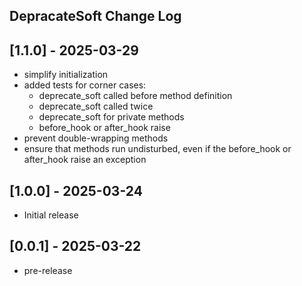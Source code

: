 ## DepracateSoft Change Log

## [1.1.0] - 2025-03-29
 - simplify initialization
 - added tests for corner cases:
   - deprecate_soft called before method definition
   - deprecate_soft called twice
   - deprecate_soft for private methods
   - before_hook or after_hook raise
 - prevent double-wrapping methods
 - ensure that methods run undisturbed, even if the before_hook or after_hook raise an exception

## [1.0.0] - 2025-03-24
 - Initial release

## [0.0.1] - 2025-03-22
 - pre-release
